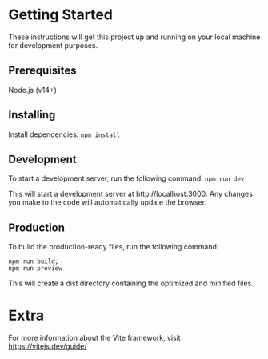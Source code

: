 # Getting Started
These instructions will get this project up and running on your local machine for development purposes.

## Prerequisites
Node.js (v14+)

## Installing
Install dependencies:
`npm install`

## Development
To start a development server, run the following command:
`npm run dev`

This will start a development server at http://localhost:3000. Any changes you make to the code will automatically update the browser.

## Production
To build the production-ready files, run the following command:
```
npm run build;
npm run preview
```

This will create a dist directory containing the optimized and minified files.

# Extra
For more information about the Vite framework, visit https://vitejs.dev/guide/
